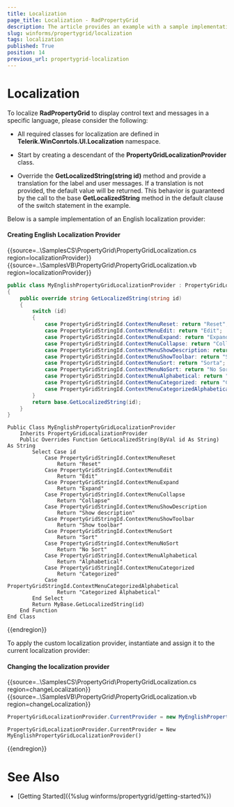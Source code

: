 ```yaml
---
title: Localization
page_title: Localization - RadPropertyGrid
description: The article provides an example with a sample implementation of an English localization provider.
slug: winforms/propertygrid/localization
tags: localization
published: True
position: 14
previous_url: propertygrid-localization
---
```


# Localization

To localize **RadPropertyGrid** to display control text and messages in a specific language, please consider the following:

* All required classes for localization are defined in __Telerik.WinConrtols.UI.Localization__ namespace.

* Start by creating a descendant of the __PropertyGridLocalizationProvider__ class.

* Override the __GetLocalizedString(string id)__ method and provide a translation for the label and user messages. If a translation is not provided, the default value will be returned. This behavior is guaranteed by the call to the base __GetLocalizedString__ method in the default clause of the switch statement in the example.

Below is a sample implementation of an English localization provider:

#### Creating English Localization Provider

{{source=..\SamplesCS\PropertyGrid\PropertyGridLocalization.cs region=localizationProvider}} 
{{source=..\SamplesVB\PropertyGrid\PropertyGridLocalization.vb region=localizationProvider}} 

````C#
public class MyEnglishPropertyGridLocalizationProvider : PropertyGridLocalizationProvider
{
    public override string GetLocalizedString(string id)
    {
        switch (id)
        {
            case PropertyGridStringId.ContextMenuReset: return "Reset";
            case PropertyGridStringId.ContextMenuEdit: return "Edit";
            case PropertyGridStringId.ContextMenuExpand: return "Expand";
            case PropertyGridStringId.ContextMenuCollapse: return "Collapse";
            case PropertyGridStringId.ContextMenuShowDescription: return "Show description";
            case PropertyGridStringId.ContextMenuShowToolbar: return "Show toolbar";
            case PropertyGridStringId.ContextMenuSort: return "Sorta";
            case PropertyGridStringId.ContextMenuNoSort: return "No Sort";
            case PropertyGridStringId.ContextMenuAlphabetical: return "Alphabetical";
            case PropertyGridStringId.ContextMenuCategorized: return "Categorized";
            case PropertyGridStringId.ContextMenuCategorizedAlphabetical: return "Categorized Alphabetical";
        }
        return base.GetLocalizedString(id);
    }
}

````
````VB.NET
Public Class MyEnglishPropertyGridLocalizationProvider
    Inherits PropertyGridLocalizationProvider
    Public Overrides Function GetLocalizedString(ByVal id As String) As String
        Select Case id
            Case PropertyGridStringId.ContextMenuReset
                Return "Reset"
            Case PropertyGridStringId.ContextMenuEdit
                Return "Edit"
            Case PropertyGridStringId.ContextMenuExpand
                Return "Expand"
            Case PropertyGridStringId.ContextMenuCollapse
                Return "Collapse"
            Case PropertyGridStringId.ContextMenuShowDescription
                Return "Show description"
            Case PropertyGridStringId.ContextMenuShowToolbar
                Return "Show toolbar"
            Case PropertyGridStringId.ContextMenuSort
                Return "Sort"
            Case PropertyGridStringId.ContextMenuNoSort
                Return "No Sort"
            Case PropertyGridStringId.ContextMenuAlphabetical
                Return "Alphabetical"
            Case PropertyGridStringId.ContextMenuCategorized
                Return "Categorized"
            Case PropertyGridStringId.ContextMenuCategorizedAlphabetical
                Return "Categorized Alphabetical"
        End Select
        Return MyBase.GetLocalizedString(id)
    End Function
End Class

````

{{endregion}}

To apply the custom localization provider, instantiate and assign it to the current localization provider:

#### Changing the localization provider

{{source=..\SamplesCS\PropertyGrid\PropertyGridLocalization.cs region=changeLocalization}} 
{{source=..\SamplesVB\PropertyGrid\PropertyGridLocalization.vb region=changeLocalization}} 

````C#
PropertyGridLocalizationProvider.CurrentProvider = new MyEnglishPropertyGridLocalizationProvider();

````
````VB.NET
PropertyGridLocalizationProvider.CurrentProvider = New MyEnglishPropertyGridLocalizationProvider()

````

{{endregion}}

# See Also

* [Getting Started]({%slug winforms/propertygrid/getting-started%})
